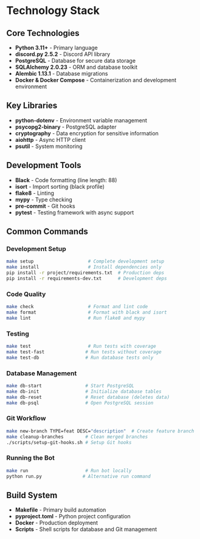 # Technology Stack

## Core Technologies
- **Python 3.11+** - Primary language
- **discord.py 2.5.2** - Discord API library
- **PostgreSQL** - Database for secure data storage
- **SQLAlchemy 2.0.23** - ORM and database toolkit
- **Alembic 1.13.1** - Database migrations
- **Docker & Docker Compose** - Containerization and development environment

## Key Libraries
- **python-dotenv** - Environment variable management
- **psycopg2-binary** - PostgreSQL adapter
- **cryptography** - Data encryption for sensitive information
- **aiohttp** - Async HTTP client
- **psutil** - System monitoring

## Development Tools
- **Black** - Code formatting (line length: 88)
- **isort** - Import sorting (black profile)
- **flake8** - Linting
- **mypy** - Type checking
- **pre-commit** - Git hooks
- **pytest** - Testing framework with async support

## Common Commands

### Development Setup
```bash
make setup                    # Complete development setup
make install                  # Install dependencies only
pip install -r project/requirements.txt  # Production deps
pip install -r requirements-dev.txt      # Development deps
```

### Code Quality
```bash
make check                    # Format and lint code
make format                   # Format with black and isort
make lint                     # Run flake8 and mypy
```

### Testing
```bash
make test                     # Run tests with coverage
make test-fast               # Run tests without coverage
make test-db                 # Run database tests only
```

### Database Management
```bash
make db-start                # Start PostgreSQL
make db-init                 # Initialize database tables
make db-reset                # Reset database (deletes data)
make db-psql                 # Open PostgreSQL session
```

### Git Workflow
```bash
make new-branch TYPE=feat DESC="description"  # Create feature branch
make cleanup-branches        # Clean merged branches
./scripts/setup-git-hooks.sh # Setup Git hooks
```

### Running the Bot
```bash
make run                     # Run bot locally
python run.py               # Alternative run command
```

## Build System
- **Makefile** - Primary build automation
- **pyproject.toml** - Python project configuration
- **Docker** - Production deployment
- **Scripts** - Shell scripts for database and Git management